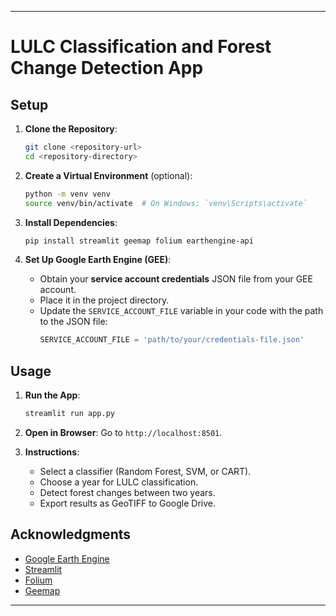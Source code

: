 
---

# LULC Classification and Forest Change Detection App

## Setup

1. **Clone the Repository**:
   ```bash
   git clone <repository-url>
   cd <repository-directory>
   ```

2. **Create a Virtual Environment** (optional):
   ```bash
   python -m venv venv
   source venv/bin/activate  # On Windows: `venv\Scripts\activate`
   ```

3. **Install Dependencies**:
   ```bash
   pip install streamlit geemap folium earthengine-api
   ```

4. **Set Up Google Earth Engine (GEE)**:
   - Obtain your **service account credentials** JSON file from your GEE account.
   - Place it in the project directory.
   - Update the `SERVICE_ACCOUNT_FILE` variable in your code with the path to the JSON file:
     ```python
     SERVICE_ACCOUNT_FILE = 'path/to/your/credentials-file.json'
     ```

## Usage

1. **Run the App**:
   ```bash
   streamlit run app.py
   ```

2. **Open in Browser**: Go to `http://localhost:8501`.

3. **Instructions**:
   - Select a classifier (Random Forest, SVM, or CART).
   - Choose a year for LULC classification.
   - Detect forest changes between two years.
   - Export results as GeoTIFF to Google Drive.

## Acknowledgments
- [Google Earth Engine](https://earthengine.google.com/)
- [Streamlit](https://streamlit.io/)
- [Folium](https://python-visualization.github.io/folium/)
- [Geemap](https://geemap.org/)

---
